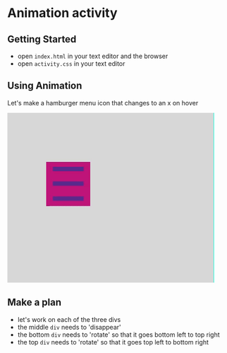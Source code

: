 # Animation activity


## Getting Started

- open `index.html` in your text editor and the browser
- open `activity.css` in your text editor

## Using Animation

Let's make a hamburger menu icon that changes to an x on hover

![hamburger animation](./assets/css-hamburger-menu.gif
  )


## Make a plan

- let's work on each of the three divs
- the middle `div` needs to 'disappear'
- the bottom `div` needs to 'rotate' so that it goes bottom left to top right
- the top `div` needs to 'rotate' so that it goes top left to bottom right
